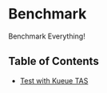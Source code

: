 # Benchmark

Benchmark Everything!

## Table of Contents

- [Test with Kueue TAS](./kueue-tas/README.md)
